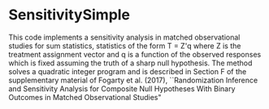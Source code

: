 # SensitivitySimple

This code implements a sensitivity analysis in matched observational studies for sum statistics, statistics of the form T = Z'q where Z is the treatment assignment vector and q is a function of the observed responses which is fixed assuming the truth of a sharp null hypothesis. The method solves a quadratic integer program and is described in Section F of the supplementary material of Fogarty et al. (2017), ``Randomization Inference and Sensitivity Analysis for Composite Null Hypotheses With Binary Outcomes in Matched Observational Studies"
